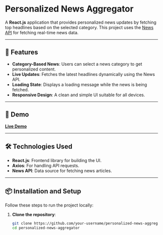 # Personalized News Aggregator

A **React.js** application that provides personalized news updates by fetching top headlines based on the selected category. This project uses the [News API](https://newsapi.org/) for fetching real-time news data.

---

## 📰 Features

- **Category-Based News**: Users can select a news category to get personalized content.
- **Live Updates**: Fetches the latest headlines dynamically using the News API.
- **Loading State**: Displays a loading message while the news is being fetched.
- **Responsive Design**: A clean and simple UI suitable for all devices.

---

## 🚀 Demo

[**Live Demo**](https://college-project-black-rho.vercel.app/)

---

## 🛠️ Technologies Used

- **React.js**: Frontend library for building the UI.
- **Axios**: For handling API requests.
- **News API**: Data source for fetching news articles.

---

## 📦 Installation and Setup

Follow these steps to run the project locally:

1. **Clone the repository**:
   ```bash
   git clone https://github.com/your-username/personalized-news-aggregator.git
   cd personalized-news-aggregator
